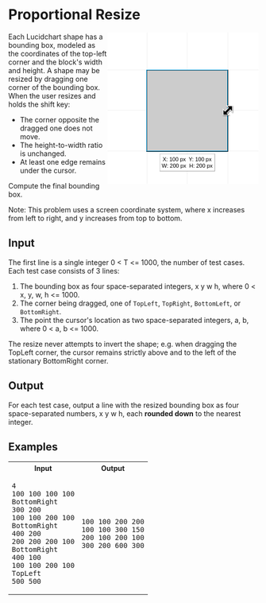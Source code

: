 # Proportional Resize

<img align="right" src="example.png">

Each Lucidchart shape has a bounding box, modeled as the coordinates of the top-left corner and the block's width and height. A shape may be resized by dragging one corner of the bounding box. When the user resizes and holds the shift key:

* The corner opposite the dragged one does not move.
* The height-to-width ratio is unchanged. 
* At least one edge remains under the cursor.

Compute the final bounding box.

Note: This problem uses a screen coordinate system, where x increases from left to right, and y increases from top to bottom.

## Input

The first line is a single integer 0 < T <= 1000, the number of test cases.
Each test case consists of 3 lines:
1. The bounding box as four space-separated integers, x y w h, where 0 < x, y, w, h <= 1000.
2. The corner being dragged, one of `TopLeft`, `TopRight`, `BottomLeft`, or `BottomRight`.
3. The point the cursor's location as two space-separated integers, a, b, where 0 < a, b <= 1000.

The resize never attempts to invert the shape; e.g. when dragging the TopLeft corner, the cursor remains strictly above and to the left of the stationary BottomRight corner.

## Output

For each test case, output a line with the resized bounding box as four space-separated numbers, x y w h, each **rounded down** to the nearest integer.

## Examples

<table>
    <tr>
        <th>Input</th>
        <th>Output</th>
    </tr>
    <tr>
        <td>
<pre>
4
100 100 100 100
BottomRight
300 200
100 100 200 100
BottomRight
400 200
200 200 200 100
BottomRight
400 100
100 100 200 100
TopLeft
500 500
</pre>
        </td>
        <td>
<pre>
100 100 200 200
100 100 300 150
200 100 200 100
300 200 600 300
</pre>
        </td>
    </tr>
</table>
